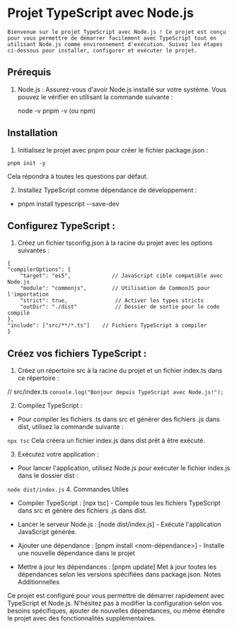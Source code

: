 # Projet TypeScript avec Node.js

    Bienvenue sur le projet TypeScript avec Node.js ! Ce projet est conçu pour vous permettre de démarrer facilement avec TypeScript tout en utilisant Node.js comme environnement d'exécution. Suivez les étapes ci-dessous pour installer, configurer et exécuter le projet.

## Prérequis
1. Node.js : Assurez-vous d'avoir Node.js installé sur votre système. Vous pouvez le vérifier en utilisant la commande suivante :

    node -v
    pnpm -v (ou npm)

## Installation

1. Initialisez le projet avec pnpm pour créer le fichier package.json :

```pnpm init -y```

Cela répondra à toutes les questions par défaut.

2. Installez TypeScript comme dépendance de développement :

- pnpm install typescript --save-dev

## Configurez TypeScript :

1. Créez un fichier tsconfig.json à la racine du projet avec les options suivantes :
```
{
"compilerOptions": {
    "target": "es5",             // JavaScript cible compatible avec Node.js
    "module": "commonjs",        // Utilisation de CommonJS pour l'importation
    "strict": true,               // Activer les types stricts
    "outDir": "./dist"            // Dossier de sortie pour le code compilé
},
"include": ["src/**/*.ts"]    // Fichiers TypeScript à compiler
}
```

## Créez vos fichiers TypeScript :

1. Créez un répertoire src à la racine du projet et un fichier index.ts dans ce répertoire :

// src/index.ts
```console.log("Bonjour depuis TypeScript avec Node.js!");```

2. Compilez TypeScript :

- Pour compiler les fichiers .ts dans src et générer des fichiers .js dans dist, utilisez la commande suivante :

```npx tsc```
Cela créera un fichier index.js dans dist prêt à être exécuté.

3. Exécutez votre application :

- Pour lancer l'application, utilisez Node.js pour exécuter le fichier index.js dans le dossier dist :

```node dist/index.js```
4. Commandes Utiles

- Compiler TypeScript : [npx tsc] - Compile tous les fichiers TypeScript dans src et génère des fichiers .js dans dist.

- Lancer le serveur Node.js : [node dist/index.js] - Exécute l'application JavaScript générée.

- Ajouter une dépendance : [pnpm install <nom-dépendance>] - Installe une nouvelle dépendance dans le projet

- Mettre à jour les dépendances : [pnpm update] Met à jour toutes les dépendances selon les versions spécifiées dans package.json.
Notes Additionnelles

Ce projet est configuré pour vous permettre de démarrer rapidement avec TypeScript et Node.js. N'hésitez pas à modifier la configuration selon vos besoins spécifiques, ajouter de nouvelles dépendances, ou même étendre le projet avec des fonctionnalités supplémentaires.